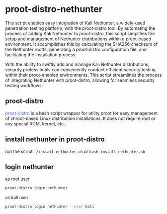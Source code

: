 # proot-distro-nethunter

This script enables easy integration of Kali Nethunter, a widely-used penetration testing platform, with the proot-distro tool. By automating the process of adding Kali Nethunter to proot-distro, this script simplifies the setup and management of Nethunter distributions within a proot-based environment. It accomplishes this by calculating the SHA256 checksum of the Nethunter rootfs, generating a proot-distro configuration file, and facilitating the installation process.

With the ability to swiftly add and manage Kali Nethunter distributions, security professionals can conveniently conduct efficient security testing within their proot-enabled environments. This script streamlines the process of integrating Nethunter with proot-distro, allowing for seamless security testing workflows.


## proot-distro
<a href="https://github.com/termux/proot-distro/blob/master/README.md" style="text-decoration: none;color:royalblue;">proot-distro</a> is a bash script wrapper for utility proot for easy management of chroot-based Linux distribution installations. It does not require root or any special ROM, kernel, etc.

## install nethunter in proot-distro
run the script `./install-nethunter.sh` or `bash install-nethunter.sh`

## login nethunter
as root user
```bash
proot-distro login nethunter
```
as kali user
```bash
proot-distro login nethunter --user kali
```
